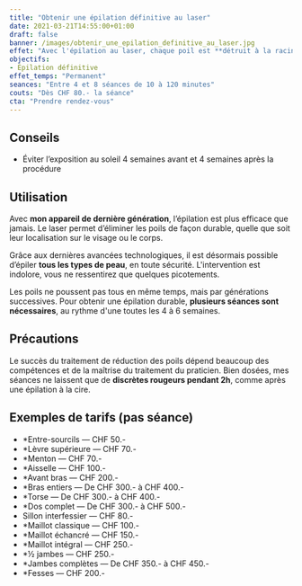 ```yaml
---
title: "Obtenir une épilation définitive au laser"
date: 2021-03-21T14:55:00+01:00
draft: false
banner: /images/obtenir_une_epilation_definitive_au_laser.jpg
effet: "Avec l'épilation au laser, chaque poil est **détruit à la racine**. Le rayon lumineux du laser chauffe le pigment responsable de la coloration des poils. Cela endommage le follicule pileux, qui ne peut plus produire de poils."
objectifs:
- Épilation définitive
effet_temps: "Permanent"
seances: "Entre 4 et 8 séances de 10 à 120 minutes"
couts: "Dès CHF 80.- la séance"
cta: "Prendre rendez-vous"
---
```


## Conseils

* Éviter l’exposition au soleil 4 semaines avant et 4 semaines après la procédure

## Utilisation

Avec **mon appareil de dernière génération**, l’épilation est plus efficace que jamais. Le laser permet d’éliminer les poils de façon durable, quelle que soit leur localisation sur le visage ou le corps.

Grâce aux dernières avancées technologiques, il est désormais possible d’épiler **tous les types de peau**, en toute sécurité. L'intervention est indolore, vous ne ressentirez que quelques picotements.

Les poils ne poussent pas tous en même temps, mais par générations successives. Pour obtenir une épilation durable, **plusieurs séances sont nécessaires**, au rythme d'une toutes les 4 à 6 semaines.

## Précautions

Le succès du traitement de réduction des poils dépend beaucoup des compétences et de la maîtrise du traitement du praticien. Bien dosées, mes séances ne laissent que de **discrètes rougeurs pendant 2h**, comme après une épilation à la cire.


## Exemples de tarifs (pas séance)  

* *Entre-sourcils  — CHF 50.-
* *Lèvre supérieure  — CHF 70.-
* *Menton  — CHF 70.-
* *Aisselle  — CHF 100.-
* *Avant bras  — CHF 200.-
* *Bras entiers  — De CHF 300.- à CHF 400.-
* *Torse  — De CHF 300.- à CHF 400.-
* *Dos complet  — De CHF 300.- à CHF 500.-  
* Sillon interfessier  — CHF 80.-
* *Maillot classique  — CHF 100.-
* *Maillot échancré  — CHF 150.-
* *Maillot intégral  — CHF 250.-
* *½ jambes  — CHF 250.-
* *Jambes complètes  — De CHF 350.- à CHF 450.-
* *Fesses  — CHF 200.-